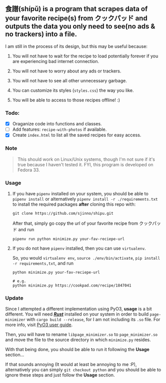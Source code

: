 ## 食譜(shípǔ) is a program that scrapes data of your favorite recipe(s) from クックパッド and outputs the data you only need to see(no ads & no trackers) into a file.

I am still in the process of its design, but this may be useful because:

1. You will not have to wait for the recipe to load potentially forever if you are experiencing bad internet connection.

2. You will not have to worry about any ads or trackers.
3. You will not have to see all other unnecessary garbage.
4. You can customize its styles (`styles.css`) the way you like.
5. You will be able to access to those recipes offline! :)

### Todo:

- [x] Oraganize code into functions and classes.
- [ ] Add features: `recipe-with-photos` if available.
- [x] Create `index.html` to list all the saved recipes for easy access.

### Note

> This should work on Linux/Unix systems, though I'm not sure if it's true because I haven't tested it. FYI, this program is developed on Fedora 33.

### Usage

1. If you have `pipenv` installed on your system, you should be able to `pipenv install` or alternatively `pipenv install -r ./requirements.txt` to install the required packages **after** cloning this repo with:

   ```
   git clone https://github.com/sjinno/shipu.git
   ```

   After that, simply go copy the url of your favorite recipe from クックパッド and run

   ```
   pipenv run python minimize.py your-fav-reciepe-url
   ```

2. If you do not have `pipenv` installed, then you can use `virtualenv`.

   So, you would `virtualenv env`, `source ./env/bin/activate`, `pip install -r requirements,txt`, and run

   ```
   python minimize.py your-fav-reciepe-url
   ```

   ```
   # e.g.
   python minimize.py https://cookpad.com/recipe/1847041
   ```

### Update

Since I attempted a different implementation using PyO3, **usage** is a bit different. You will need **_[Rust](https://www.rust-lang.org/learn/get-started)_** installed on your system in order to build `page-minimizer` with `cargo build --release`, for I am not including its `.so` file. For more info, visit [PyO3 user guide](https://pyo3.rs/v0.12.4/).

Then, you will have to rename `libpage_minimizer.so` to `page_minimizer.so` and move the file to the source directory in which `minimize.py` resides.

With that being done, you should be able to run it following the **Usage** section...

If that sounds annoying (It would at least be annoying to me :P), alternatively you can simply `git checkout python` and you should be able to ignore these steps and just follow the **Usage** section.
